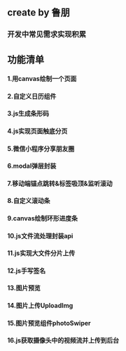 ## create by 鲁朋
### 开发中常见需求实现积累

## 功能清单
#### 1.用canvas绘制一个页面
#### 2.自定义日历组件
#### 3.js生成条形码
#### 4.js实现页面触底分页
#### 5.微信小程序分享朋友圈
#### 6.modal弹层封装
#### 7.移动端锚点跳转&标签吸顶&监听滚动
#### 8.自定义滚动条
#### 9.canvas绘制环形进度条
#### 10.js文件流处理封装api
#### 11.js实现大文件分片上传
#### 12.js手写签名
#### 13.图片预览
#### 14.图片上传UploadImg
#### 15.图片预览组件photoSwiper
#### 16.js获取摄像头中的视频流并上传到后台
